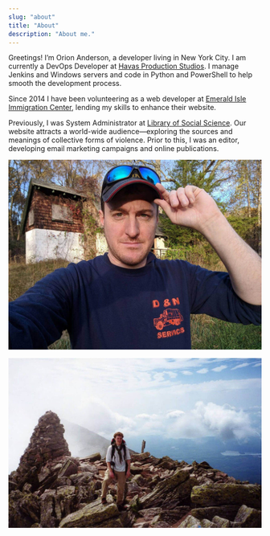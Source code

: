 ```yaml
---
slug: "about"
title: "About"
description: "About me."
---
```


Greetings! I’m Orion Anderson, a developer living in New York City. I am currently a DevOps Developer at [Havas Production Studios](https://havasproductionstudios.com). I manage Jenkins and Windows servers and code in Python and PowerShell to help smooth the development process.

Since 2014 I have been volunteering as a web developer at [Emerald Isle Immigration Center](https://eiic.org), lending my skills to enhance their website.

Previously, I was System Administrator at [Library of Social Science](https://www.libraryofsocialscience.com). Our website attracts a world-wide audience—exploring the sources and meanings of collective forms of violence. Prior to this, I was an editor, developing email marketing campaigns and online publications.

![Selfie (c. 2017)](../images/me2.jpg)

![Mt. Khatadin (c. 2006)](../images/khatadin.jpg)
